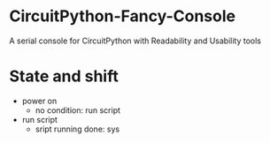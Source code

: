 # CircuitPython-Fancy-Console
A serial console for CircuitPython with Readability and Usability tools

# State and shift

- power on
    - no condition: run script
- run script
    - sript running done: sys
